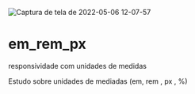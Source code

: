 ![Captura de tela de 2022-05-06 12-07-57](https://user-images.githubusercontent.com/53490825/167160828-dd00466f-7f9a-4196-8b6d-55c47ddb4397.png)

# em_rem_px
 responsividade com unidades de medidas
 
 Estudo sobre unidades de mediadas (em, rem , px , %)
